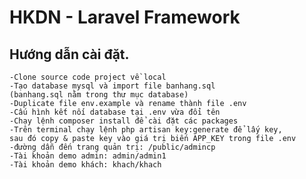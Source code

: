 # HKDN - Laravel Framework


## Hướng dẫn cài đặt.
	-Clone source code project về local
    -Tạo database mysql và import file banhang.sql
    (banhang.sql nằm trong thư mục database)
	-Duplicate file env.example và rename thành file .env
    -Cấu hình kết nối database tại .env vừa đổi tên 
	-Chạy lệnh composer install để cài đặt các packages
	-Trên terminal chạy lệnh php artisan key:generate để lấy key,
	sau đó copy & paste key vào giá trị biến APP_KEY trong file .env
    -đường dẫn đến trang quản trị: /public/admincp
    -Tài khoản demo admin: admin/admin1
    -Tài khoản demo khách: khach/khach
